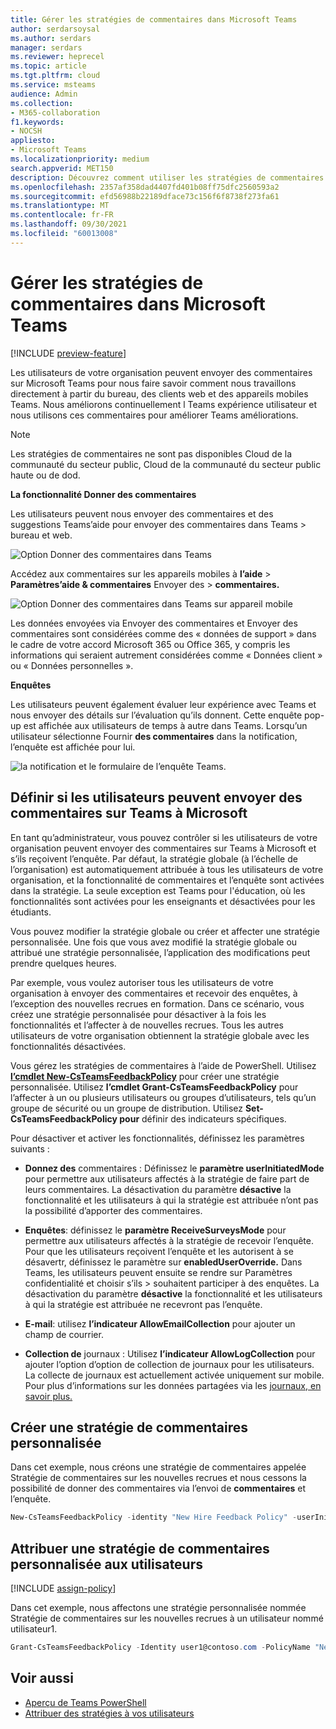 ```yaml
---
title: Gérer les stratégies de commentaires dans Microsoft Teams
author: serdarsoysal
ms.author: serdars
manager: serdars
ms.reviewer: heprecel
ms.topic: article
ms.tgt.pltfrm: cloud
ms.service: msteams
audience: Admin
ms.collection:
- M365-collaboration
f1.keywords:
- NOCSH
appliesto:
- Microsoft Teams
ms.localizationpriority: medium
search.appverid: MET150
description: Découvrez comment utiliser les stratégies de commentaires pour contrôler Teams utilisateurs de votre organisation peuvent envoyer des commentaires sur Teams à Microsoft.
ms.openlocfilehash: 2357af358dad4407fd401b08ff75dfc2560593a2
ms.sourcegitcommit: efd56988b22189dface73c156f6f8738f273fa61
ms.translationtype: MT
ms.contentlocale: fr-FR
ms.lasthandoff: 09/30/2021
ms.locfileid: "60013008"
---
```

# <a name="manage-feedback-policies-in-microsoft-teams"></a>Gérer les stratégies de commentaires dans Microsoft Teams

[!INCLUDE [preview-feature](includes/preview-feature.md)]

Les utilisateurs de votre organisation peuvent envoyer des commentaires sur Microsoft Teams pour nous faire savoir comment nous travaillons directement à partir du bureau, des clients web et des appareils mobiles Teams. Nous améliorons continuellement l Teams expérience utilisateur et nous utilisons ces commentaires pour améliorer Teams améliorations.

> [!NOTE]
> Les stratégies de commentaires ne sont pas disponibles Cloud de la communauté du secteur public, Cloud de la communauté du secteur public haute ou de dod.

**La **fonctionnalité Donner des** commentaires**

Les utilisateurs peuvent nous envoyer des commentaires et des suggestions Teams’aide pour envoyer des commentaires dans Teams  >   bureau et web.


![Option Donner des commentaires dans Teams](media/manage-feedback-policies-in-teams-give-feedback.png)

Accédez aux commentaires sur les appareils mobiles à **l’aide**  >  **Paramètres’aide & commentaires** Envoyer des  >  **commentaires.**

![Option Donner des commentaires dans Teams sur appareil mobile](media/feedback3.jpg)

 Les données  envoyées  via Envoyer des commentaires et Envoyer des commentaires sont considérées comme des « données de support » dans le cadre de votre accord Microsoft 365 ou Office 365, y compris les informations qui seraient autrement considérées comme « Données client » ou « Données personnelles ».



**Enquêtes**

Les utilisateurs peuvent également évaluer leur expérience avec Teams et nous envoyer des détails sur l’évaluation qu’ils donnent. Cette enquête pop-up est affichée aux utilisateurs de temps à autre dans Teams. Lorsqu’un utilisateur sélectionne Fournir **des commentaires** dans la notification, l’enquête est affichée pour lui.

![la notification et le formulaire de l’enquête Teams.](media/manage-feedback-policies-in-teams-survey.png)

## <a name="set-whether-users-can-send-feedback-about-teams-to-microsoft"></a>Définir si les utilisateurs peuvent envoyer des commentaires sur Teams à Microsoft

En tant qu’administrateur, vous pouvez contrôler si les utilisateurs de votre organisation peuvent envoyer des commentaires sur Teams à Microsoft et s’ils reçoivent l’enquête. Par défaut, la stratégie globale (à l’échelle de l’organisation) est automatiquement attribuée à tous les utilisateurs de votre organisation, et la fonctionnalité de commentaires et l’enquête sont activées dans la stratégie. La seule exception est Teams pour l'éducation, où les fonctionnalités sont activées pour les enseignants et désactivées pour les étudiants.

Vous pouvez modifier la stratégie globale ou créer et affecter une stratégie personnalisée. Une fois que vous avez modifié la stratégie globale ou attribué une stratégie personnalisée, l’application des modifications peut prendre quelques heures.

Par exemple, vous voulez autoriser tous les utilisateurs de votre organisation à envoyer des commentaires et recevoir des enquêtes, à l’exception des nouvelles recrues en formation. Dans ce scénario, vous créez une stratégie personnalisée pour désactiver à la fois les fonctionnalités et l’affecter à de nouvelles recrues. Tous les autres utilisateurs de votre organisation obtiennent la stratégie globale avec les fonctionnalités désactivées.  

Vous gérez les stratégies de commentaires à l’aide de PowerShell. Utilisez [ **l’cmdlet New-CsTeamsFeedbackPolicy**](/office365/enterprise/powershell/manage-skype-for-business-online-with-office-365-powershell) pour créer une stratégie personnalisée. Utilisez **l’cmdlet Grant-CsTeamsFeedbackPolicy** pour l’affecter à un ou plusieurs utilisateurs ou groupes d’utilisateurs, tels qu’un groupe de sécurité ou un groupe de distribution. Utilisez **Set-CsTeamsFeedbackPolicy pour** définir des indicateurs spécifiques.

Pour désactiver et activer les fonctionnalités, définissez les paramètres suivants :

 - **Donnez des** commentaires : Définissez le  **paramètre userInitiatedMode** pour permettre aux utilisateurs affectés à la stratégie de faire part de leurs commentaires. La désactivation du paramètre **désactive** la fonctionnalité et les utilisateurs à qui la stratégie est attribuée n’ont pas la possibilité d’apporter des commentaires.

 - **Enquêtes**: définissez le **paramètre ReceiveSurveysMode** pour permettre aux utilisateurs affectés à la stratégie de recevoir l’enquête.  Pour que les utilisateurs reçoivent l’enquête et les autorisent à se désavertr, définissez le paramètre sur **enabledUserOverride.** Dans Teams, les utilisateurs peuvent ensuite se rendre sur Paramètres confidentialité et choisir s’ils  >   souhaitent participer à des enquêtes. La désactivation du paramètre **désactive** la fonctionnalité et les utilisateurs à qui la stratégie est attribuée ne recevront pas l’enquête.

 - **E-mail**: utilisez **l’indicateur AllowEmailCollection** pour ajouter un champ de courrier.
 - **Collection de** journaux : Utilisez **l’indicateur AllowLogCollection** pour ajouter l’option d’option de collection de journaux pour les utilisateurs. La collecte de journaux est actuellement activée uniquement sur mobile. Pour plus d’informations sur les données partagées via les [journaux, en savoir plus.](https://go.microsoft.com/fwlink/?linkid=2168178)

## <a name="create-a-custom-feedback-policy"></a>Créer une stratégie de commentaires personnalisée

Dans cet exemple, nous créons une stratégie de commentaires appelée Stratégie de commentaires sur les nouvelles recrues et nous cessons la possibilité de donner des commentaires via l’envoi de **commentaires** et l’enquête.

```PowerShell
New-CsTeamsFeedbackPolicy -identity "New Hire Feedback Policy" -userInitiatedMode disabled -receiveSurveysMode disabled
```

## <a name="assign-a-custom-feedback-policy-to-users"></a>Attribuer une stratégie de commentaires personnalisée aux utilisateurs

[!INCLUDE [assign-policy](includes/assign-policy.md)]

Dans cet exemple, nous affectons une stratégie personnalisée nommée Stratégie de commentaires sur les nouvelles recrues à un utilisateur nommé utilisateur1.

```PowerShell
Grant-CsTeamsFeedbackPolicy -Identity user1@contoso.com -PolicyName "New Hire Feedback Policy"
```

## <a name="related-topics"></a>Voir aussi

- [Aperçu de Teams PowerShell](teams-powershell-overview.md)
- [Attribuer des stratégies à vos utilisateurs](assign-policies.md)
